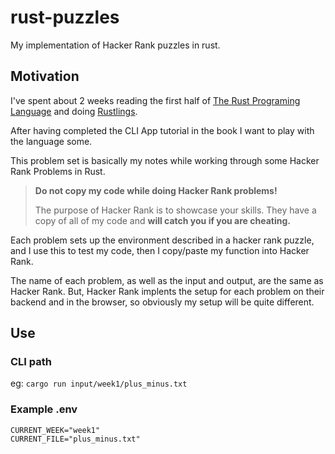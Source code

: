 # rust-puzzles

My implementation of Hacker Rank puzzles in rust.

## Motivation
I've spent about 2 weeks reading the first half of [The Rust Programing Language]() and doing [Rustlings]().

After having completed the CLI App tutorial in the book I want to play with the language some.

This problem set is basically my notes while working through some Hacker Rank Problems in Rust.

> **Do not copy my code while doing Hacker Rank problems!**
> 
> The purpose of Hacker Rank is to showcase your skills.
> They have a copy of all of my code and **will catch you if you are cheating.**

Each problem sets up the environment described in a hacker rank puzzle, and I use this to test my code, then I copy/paste my function into Hacker Rank.

The name of each problem, as well as the input and output, are the same as Hacker Rank.
But, Hacker Rank implents the setup for each problem on their backend and in the browser, so obviously my setup will be quite different. 

## Use 

### CLI path
eg: `cargo run input/week1/plus_minus.txt`

### Example .env
```
CURRENT_WEEK="week1"
CURRENT_FILE="plus_minus.txt"
```
